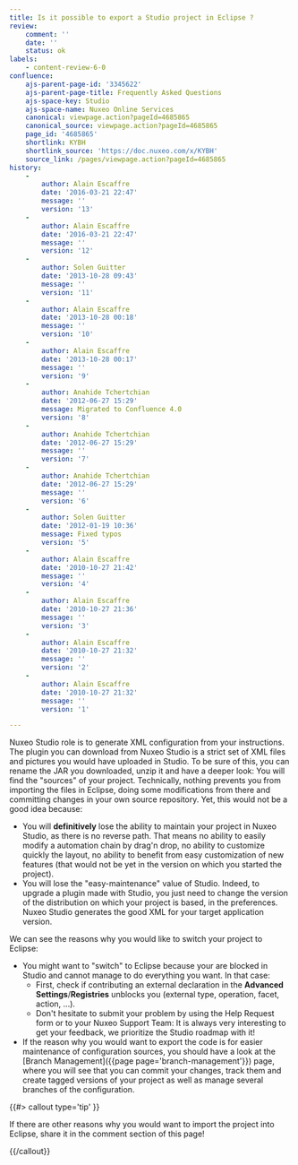```yaml
---
title: Is it possible to export a Studio project in Eclipse ?
review:
    comment: ''
    date: ''
    status: ok
labels:
    - content-review-6-0
confluence:
    ajs-parent-page-id: '3345622'
    ajs-parent-page-title: Frequently Asked Questions
    ajs-space-key: Studio
    ajs-space-name: Nuxeo Online Services
    canonical: viewpage.action?pageId=4685865
    canonical_source: viewpage.action?pageId=4685865
    page_id: '4685865'
    shortlink: KYBH
    shortlink_source: 'https://doc.nuxeo.com/x/KYBH'
    source_link: /pages/viewpage.action?pageId=4685865
history:
    - 
        author: Alain Escaffre
        date: '2016-03-21 22:47'
        message: ''
        version: '13'
    - 
        author: Alain Escaffre
        date: '2016-03-21 22:47'
        message: ''
        version: '12'
    - 
        author: Solen Guitter
        date: '2013-10-28 09:43'
        message: ''
        version: '11'
    - 
        author: Alain Escaffre
        date: '2013-10-28 00:18'
        message: ''
        version: '10'
    - 
        author: Alain Escaffre
        date: '2013-10-28 00:17'
        message: ''
        version: '9'
    - 
        author: Anahide Tchertchian
        date: '2012-06-27 15:29'
        message: Migrated to Confluence 4.0
        version: '8'
    - 
        author: Anahide Tchertchian
        date: '2012-06-27 15:29'
        message: ''
        version: '7'
    - 
        author: Anahide Tchertchian
        date: '2012-06-27 15:29'
        message: ''
        version: '6'
    - 
        author: Solen Guitter
        date: '2012-01-19 10:36'
        message: Fixed typos
        version: '5'
    - 
        author: Alain Escaffre
        date: '2010-10-27 21:42'
        message: ''
        version: '4'
    - 
        author: Alain Escaffre
        date: '2010-10-27 21:36'
        message: ''
        version: '3'
    - 
        author: Alain Escaffre
        date: '2010-10-27 21:32'
        message: ''
        version: '2'
    - 
        author: Alain Escaffre
        date: '2010-10-27 21:32'
        message: ''
        version: '1'

---
```

Nuxeo Studio role is to generate XML configuration from your instructions. The plugin you can download from Nuxeo Studio is a strict set of XML files and pictures you would have uploaded in Studio. To be sure of this, you can rename the JAR you downloaded, unzip it and have a deeper look: You will find the "sources" of your project. Technically, nothing prevents you from importing the files in Eclipse, doing some modifications from there and committing changes in your own source repository. Yet, this would not be a good idea because:

*   You will **definitively** lose the ability to maintain your project in Nuxeo Studio, as there is no reverse path. That means no ability to easily modify a automation chain by drag'n drop, no ability to customize quickly the layout, no ability to benefit from easy customization of new features (that would not be yet in the version on which you started the project).
*   You will lose the "easy-maintenance" value of Studio. Indeed, to upgrade a plugin made with Studio, you just need to change the version of the distribution on which your project is based, in the preferences. Nuxeo Studio generates the good XML for your target application version.

We can see the reasons why you would like to switch your project to Eclipse:

*   You might want to "switch" to Eclipse because your are blocked in Studio and cannot manage to do everything you want. In that case:
    *   First, check if contributing an external declaration in the **Advanced Settings**/**Registries** unblocks you (external type, operation, facet, action, ...).
    *   Don't hesitate to submit your problem by using the Help Request form or to your Nuxeo Support Team: It is always very interesting to get your feedback, we prioritize the Studio roadmap with it!
*   If the reason why you would want to export the code is for easier maintenance of configuration sources, you should have a look at the [Branch Management]({{page page='branch-management'}}) page, where you will see that you can commit your changes, track them and create tagged versions of your project as well as manage several branches of the configuration.

{{#> callout type='tip' }}

If there are other reasons why you would want to import the project into Eclipse, share it in the comment section of this page!

{{/callout}}